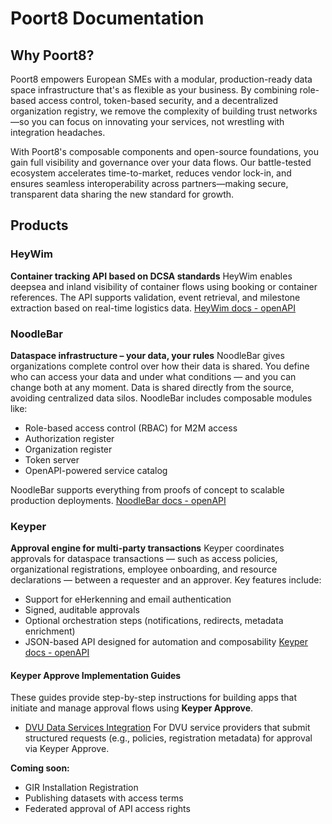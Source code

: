 # Poort8 Documentation

## Why Poort8?

Poort8 empowers European SMEs with a modular, production-ready data space infrastructure that's as flexible as your business. By combining role-based access control, token-based security, and a decentralized organization registry, we remove the complexity of building trust networks—so you can focus on innovating your services, not wrestling with integration headaches.

With Poort8's composable components and open-source foundations, you gain full visibility and governance over your data flows. Our battle-tested ecosystem accelerates time-to-market, reduces vendor lock-in, and ensures seamless interoperability across partners—making secure, transparent data sharing the new standard for growth.

## Products

### HeyWim

**Container tracking API based on DCSA standards**
HeyWim enables deepsea and inland visibility of container flows using booking or container references. The API supports validation, event retrieval, and milestone extraction based on real-time logistics data.
[HeyWim docs - openAPI](https://poort8.github.io/Poort8.HeyWim.Swagger/)

### NoodleBar

**Dataspace infrastructure – your data, your rules**
NoodleBar gives organizations complete control over how their data is shared.
You define who can access your data and under what conditions — and you can change both at any moment. Data is shared directly from the source, avoiding centralized data silos. NoodleBar includes composable modules like:

- Role-based access control (RBAC) for M2M access
- Authorization register
- Organization register
- Token server
- OpenAPI-powered service catalog

NoodleBar supports everything from proofs of concept to scalable production deployments.
[NoodleBar docs - openAPI](https://noodlebar.poort8.nl/scalar)

### Keyper

**Approval engine for multi-party transactions**
Keyper coordinates approvals for dataspace transactions — such as access policies, organizational registrations, employee onboarding, and resource declarations — between a requester and an approver. Key features include:

- Support for eHerkenning and email authentication
- Signed, auditable approvals
- Optional orchestration steps (notifications, redirects, metadata enrichment)
- JSON-based API designed for automation and composability
[Keyper docs - openAPI](https://keyper-preview.poort8.nl/scalar)

#### Keyper Approve Implementation Guides

These guides provide step-by-step instructions for building apps that initiate and manage approval flows using **Keyper Approve**.

- [DVU Data Services Integration](keyper/implementations/dvu/)
  For DVU service providers that submit structured requests (e.g., policies, registration metadata) for approval via Keyper Approve.

**Coming soon:**

- GIR Installation Registration
- Publishing datasets with access terms
- Federated approval of API access rights
